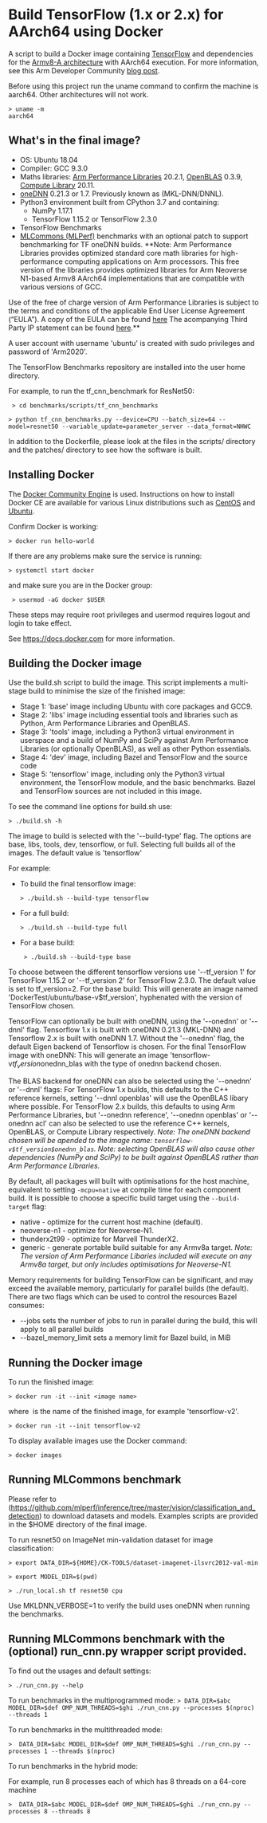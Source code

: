 # Build TensorFlow (1.x or 2.x) for AArch64 using Docker

A script to build a Docker image containing [TensorFlow](https://www.tensorflow.org/) and dependencies for the [Armv8-A architecture](https://developer.arm.com/architectures/cpu-architecture/a-profile) with AArch64 execution.
For more information, see this Arm Developer Community [blog post](https://community.arm.com/developer/tools-software/tools/b/tools-software-ides-blog/posts/aarch64-docker-images-for-pytorch-and-tensorflow).

Before using this project run the uname command to confirm the machine is aarch64. Other architectures will not work.

```
> uname -m
aarch64
```


## What's in the final image?
  * OS: Ubuntu 18.04
  * Compiler: GCC 9.3.0
  * Maths libraries: [Arm Performance Libraries](https://developer.arm.com/tools-and-software/server-and-hpc/compile/arm-compiler-for-linux/arm-performance-libraries) 20.2.1, [OpenBLAS](https://www.openblas.net/) 0.3.9, [Compute Library](https://developer.arm.com/ip-products/processors/machine-learning/compute-library) 20.11.
  * [oneDNN](https://github.com/oneapi-src/oneDNN) 0.21.3 or 1.7. Previously known as (MKL-DNN/DNNL).
  * Python3 environment built from CPython 3.7 and containing:
    - NumPy 1.17.1
    - TensorFlow 1.15.2 or TensorFlow 2.3.0
  * TensorFlow Benchmarks
  * [MLCommons (MLPerf)](https://mlperf.org/) benchmarks with an optional patch to support benchmarking for TF oneDNN builds.
**Note: Arm Performance Libraries provides optimized standard core math libraries for high-performance computing applications on Arm processors. This free version of the libraries provides optimized libraries for Arm Neoverse N1-based Armv8 AArch64 implementations that are compatible with various versions of GCC.

Use of the free of charge version of Arm Performance Libraries is subject to the terms and conditions of the applicable End User License Agreement (“EULA”).
A copy of the EULA can be found [here](https://developer.arm.com/tools-and-software/server-and-hpc/downloads/arm-performance-libraries/eula)
The acompanying Third Party IP statement can be found [here](https://developer.arm.com/tools-and-software/server-and-hpc/downloads/arm-performance-libraries/third-party-ip).**

A user account with username 'ubuntu' is created with sudo privileges and password of 'Arm2020'.

The TensorFlow Benchmarks repository are installed into the user home directory.

For example, to run the tf_cnn_benchmark for ResNet50:

``` > cd benchmarks/scripts/tf_cnn_benchmarks```

``` > python tf_cnn_benchmarks.py --device=CPU --batch_size=64 --model=resnet50 --variable_update=parameter_server --data_format=NHWC ```

In addition to the Dockerfile, please look at the files in the scripts/ directory and the patches/ directory to see how the software is built.


## Installing Docker
The [Docker Community Engine](https://docs.docker.com/install/) is used. Instructions on how to install Docker CE are available for various Linux distributions such as [CentOS](https://docs.docker.com/install/linux/docker-ce/centos/) and [Ubuntu](https://docs.docker.com/install/linux/docker-ce/ubuntu/).

Confirm Docker is working:

``` > docker run hello-world ```

If there are any problems make sure the service is running:

``` > systemctl start docker ```

and make sure you are in the Docker group:

```  > usermod -aG docker $USER ```

These steps may require root privileges and usermod requires logout and login to take effect.

See https://docs.docker.com for more information.


## Building the Docker image
Use the build.sh script to build the image. This script implements a multi-stage build to minimise the size of the finished image:
  * Stage 1: 'base' image including Ubuntu with core packages and GCC9.
  * Stage 2: 'libs' image including essential tools and libraries such as Python, Arm Performance Libraries and OpenBLAS.
  * Stage 3: 'tools' image, including a Python3 virtual environment in userspace and a build of NumPy and SciPy against Arm Performance Libraries (or optionally OpenBLAS), as well as other Python essentials.
  * Stage 4: 'dev' image, including Bazel and TensorFlow and the source code
  * Stage 5: 'tensorflow' image, including only the Python3 virtual environment, the TensorFlow module, and the basic benchmarks. Bazel and TensorFlow sources are not included in this image.

To see the command line options for build.sh use:

``` > ./build.sh -h ```

The image to build is selected with the '--build-type' flag. The options are base, libs, tools, dev, tensorflow, or full. Selecting full builds all of the images. The default value is 'tensorflow'


For example:
  * To build the final tensorflow image:

    ``` > ./build.sh --build-type tensorflow ```

  * For a full build:

    ``` > ./build.sh --build-type full ```

  * For a base build:

    ```  > ./build.sh --build-type base ```

To choose between the different tensorflow versions use '--tf_version 1' for TensorFlow 1.15.2 or '--tf_version 2' for TensorFlow 2.3.0. The default value is set to tf_version=2.
For the base build: This will generate an image named 'DockerTest/ubuntu/base-v$tf_version', hyphenated with the version of TensorFlow chosen.

TensorFlow can optionally be built with oneDNN, using the '--onednn' or '--dnnl' flag. Tensorflow 1.x is built with oneDNN 0.21.3 (MKL-DNN) and Tensorflow 2.x is built with oneDNN 1.7.
Without the '--onednn' flag, the default Eigen backend of Tensorflow is chosen. For the final TensorFlow image with oneDNN: This will generate an image 'tensorflow-v$tf_version$onednn_blas with the type of onednn backend chosen.

The BLAS backend for oneDNN can also be selected using the '--onednn' or '--dnnl' flags:
For TensorFlow 1.x builds, this defaults to the C++ reference kernels, setting '--dnnl openblas' will use the OpenBLAS libary where possible.
For TensorFlow 2.x builds, this defaults to using Arm Performance Libraries, but '--onednn reference', '--onednn openblas' or '--onednn acl' can also be selected to use the reference C++ kernels, OpenBLAS, or Compute Library respectively.
_Note: The oneDNN backend chosen will be apended to the image name: `tensorflow-v$tf_version$onednn_blas`._
_Note: selecting OpenBLAS will also cause other dependencies (NumPy and SciPy) to be built against OpenBLAS rather than Arm Performance Libraries._

By default, all packages will built with optimisations for the host machine, equivalent to setting `-mcpu=native` at compile time for each component build.
It is possible to choose a specific build target using the `--build-target` flag:
  * native       - optimize for the current host machine (default).
  * neoverse-n1  - optimize for Neoverse-N1.
  * thunderx2t99 - optimize for Marvell ThunderX2.
  * generic      - generate portable build suitable for any Armv8a target.
_Note: The version of Arm Performance Libaries included will execute on any Armv8a target, but only includes optimisations for Neoverse-N1._


Memory requirements for building TensorFlow can be significant, and may exceed the available
memory, particularly for parallel builds (the default). There are two flags which can be used to
control the resources Bazel consumes:

  * --jobs sets the number of jobs to run in parallel during the build, this will apply to all parallel builds
  * --bazel_memory_limit sets a memory limit for Bazel build, in MiB

## Running the Docker image
To run the finished image:

  ``` > docker run -it --init <image name> ```

where <image name> is the name of the finished image, for example 'tensorflow-v2'.

  ``` > docker run -it --init tensorflow-v2 ```

To display available images use the Docker command:

  ``` > docker images ```

## Running MLCommons benchmark
Please refer to (https://github.com/mlperf/inference/tree/master/vision/classification_and_detection) to download datasets and models. Examples scripts are provided in the $HOME directory of the final image.

To run resnet50 on ImageNet min-validation dataset for image classification:

  ``` > export DATA_DIR=${HOME}/CK-TOOLS/dataset-imagenet-ilsvrc2012-val-min ```

  ``` > export MODEL_DIR=$(pwd) ```

  ``` > ./run_local.sh tf resnet50 cpu ```

Use MKLDNN_VERBOSE=1 to verify the build uses oneDNN when running the benchmarks.

## Running MLCommons benchmark with the (optional) run_cnn.py wrapper script provided.

To find out the usages and default settings:

  ``` > ./run_cnn.py --help ```

To run benchmarks in the multiprogrammed mode:
  ``` > DATA_DIR=$abc MODEL_DIR=$def OMP_NUM_THREADS=$ghi ./run_cnn.py --processes $(nproc) --threads 1 ```

To run benchmarks in the multithreaded mode:

  ``` >  DATA_DIR=$abc MODEL_DIR=$def OMP_NUM_THREADS=$ghi ./run_cnn.py --processes 1 --threads $(nproc) ```

To run benchmarks in the hybrid mode:

For example, run 8 processes each of which has 8 threads on a 64-core machine

  ``` >  DATA_DIR=$abc MODEL_DIR=$def OMP_NUM_THREADS=$ghi ./run_cnn.py --processes 8 --threads 8 ```
